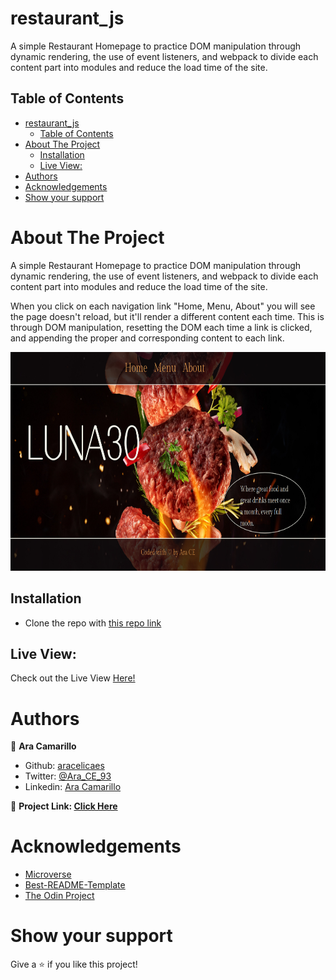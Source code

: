 # restaurant_js
A simple Restaurant Homepage to practice DOM manipulation through dynamic rendering, the use of event listeners, and webpack to divide each content part into modules and reduce the load time of the site.

<!-- TABLE OF CONTENTS -->
## Table of Contents
- [restaurant_js](#restaurant_js)
  - [Table of Contents](#table-of-contents)
- [About The Project](#about-the-project)
  - [Installation](#installation)
  - [Live View:](#live-view)
- [Authors](#authors)
- [Acknowledgements](#acknowledgements)
- [Show your support](#show-your-support)
<!-- ABOUT THE PROJECT -->
# About The Project
A simple Restaurant Homepage to practice DOM manipulation through dynamic rendering, the use of event listeners, and webpack to divide each content part into modules and reduce the load time of the site.

When you click on each navigation link "Home, Menu, About" you will see the page doesn't reload, but it'll render a different content each time. This is through DOM manipulation, resetting the DOM each time a link is clicked, and appending the proper and corresponding content to each link.

<img src="luna30.jpg" width="600" height="350">

## Installation
* Clone the repo with [this repo link](https://github.com/aracelicaes/restaurant_js/tree/feature/restaurant)

## Live View:

Check out the Live View [Here!](https://luna30.netlify.app/)

<!-- CONTACT -->
# Authors
👤 **Ara Camarillo**

- Github: [aracelicaes](https://github.com/aracelicaes)
- Twitter: [@Ara_CE_93](https://twitter.com/Ara_CE_93)
- Linkedin: [Ara Camarillo](www.linkedin.com/in/ara-camarillo)

📄 **Project Link: [Click Here](https://github.com/aracelicaes/restaurant_js/tree/feature/restaurant)**

<!-- ACKNOWLEDGEMENTS -->
# Acknowledgements

- [Microverse](https://microverse.org)
- [Best-README-Template](https://github.com/othneildrew/Best-README-Template)
- [The Odin Project](https://www.theodinproject.com/paths/full-stack-javascript/courses/javascript/lessons/restaurant-page)
# Show your support

Give a ⭐️ if you like this project!
